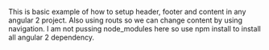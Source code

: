 This is basic example of how to setup header, footer and content in any angular 2 project. Also using routs so we can change content by using navigation.
I am not pussing node_modules here so use npm install to install all angular 2 dependency.  
